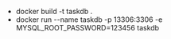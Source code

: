 * docker build -t taskdb .
* docker run --name taskdb -p 13306:3306 -e MYSQL_ROOT_PASSWORD=123456 taskdb
